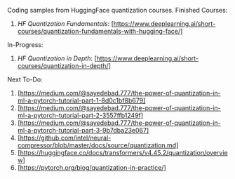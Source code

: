 Coding samples from HuggingFace quantization courses.
Finished Courses:
1. _HF Quantization Fundamentals_: [https://www.deeplearning.ai/short-courses/quantization-fundamentals-with-hugging-face/]

In-Progress:
1. _HF Quantization in Depth_: [https://www.deeplearning.ai/short-courses/quantization-in-depth/]

Next To-Do:
1. [https://medium.com/@sayedebad.777/the-power-of-quantization-in-ml-a-pytorch-tutorial-part-1-8d0c1bf8b679]
2. [https://medium.com/@sayedebad.777/the-power-of-quantization-in-ml-a-pytorch-tutorial-part-2-3557ffb1249f]
3. [https://medium.com/@sayedebad.777/the-power-of-quantization-in-ml-a-pytorch-tutorial-part-3-9b7dba23e067]
4. [https://github.com/intel/neural-compressor/blob/master/docs/source/quantization.md]
5. [https://huggingface.co/docs/transformers/v4.45.2/quantization/overview]
6. [https://pytorch.org/blog/quantization-in-practice/]
